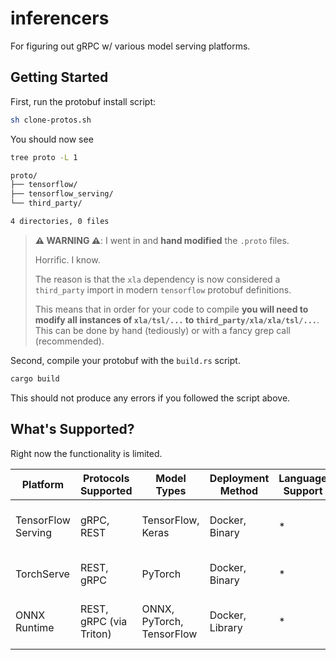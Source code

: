 # inferencers

For figuring out gRPC w/ various model serving platforms.

## Getting Started

First, run the protobuf install script:

```sh
sh clone-protos.sh
```

You should now see

```sh
tree proto -L 1

proto/
├── tensorflow/
├── tensorflow_serving/
└── third_party/

4 directories, 0 files
```

> **⚠ WARNING ⚠**: I went in and **hand modified** the `.proto` files. 
> 
> Horrific. I know. 
> 
> The reason is that the `xla` dependency is now considered a `third_party` import in modern `tensorflow` protobuf definitions. 
> 
> This means that in order for your code to compile **you will need to modify all instances of `xla/tsl/...` to `third_party/xla/xla/tsl/...`**. This can be done by hand (tediously) or with a fancy grep call (recommended).

Second, compile your protobuf with the `build.rs` script.

```sh 
cargo build
```

This should not produce any errors if you followed the script above.

## What's Supported?

Right now the functionality is limited. 

| Platform                 | Protocols Supported | Model Types               | Deployment Method      | Language Support | Special Features            | Notes                        |
|--------------------------|---------------------|---------------------------|------------------------|-----------------|-----------------------------|------------------------------|
| TensorFlow Serving       | gRPC, REST          | TensorFlow, Keras         | Docker, Binary         | *                | Dynamic batching, GPU support | Supports multiple models per server |
| TorchServe               | REST, gRPC          | PyTorch                   | Docker, Binary         | *                | Custom handlers, Metrics    | Optimized for PyTorch models |
| ONNX Runtime             | REST, gRPC (via Triton) | ONNX, PyTorch, TensorFlow | Docker, Library       | *             | Hardware acceleration     | Supports quantization and edge deployment |
